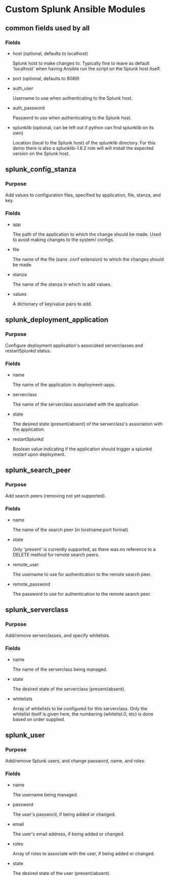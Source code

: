 Custom Splunk Ansible Modules
=============================

common fields used by all
-----------------------------

### Fields

*   host (optional, defaults to localhost)

    Splunk host to make changes to.  Typically fine to leave as default 'localhost'
    when having Ansible run the script on the Splunk host itself.

*   port (optional, defaults to 8089)

*   auth_user 

    Username to use when authenticating to the Splunk host.

*   auth_password

    Password to use when authenticating to the Splunk host.

*   splunklib (optional, can be left out if python can find splunklib on its own)

    Location (local to the Splunk host) of the splunklib directory.  For this demo
    there is also a splunklib-1.6.2 role will will install the expected version
    on the Splunk host.

splunk_config_stanza
-----------------------------

### Purpose

Add values to configuration files, specified by application, file, stanza, and key.

### Fields

*   app

    The path of the application to which the change should be made.  Used to avoid
    making changes to the system/ configs.

*   file

    The name of the file (sans .conf extension) to which the changes should be made.

*   stanza

    The name of the stanza in which to add values.

*   values

    A dictionary of key/value pairs to add.

splunk_deployment_application
-----------------------------

### Purpose

Configure deployment application's associated serverclasses and restartSplunkd status.

### Fields

*   name

    The name of the application in deployment-apps.

*   serverclass

    The name of the serverclass associated with the application

*   state

    The desired state (present/absent) of the serverclass's association with the application.

*   restartSplunkd

    Boolean value indicating if the application should trigger a splunkd restart upon
    deployment.

splunk_search_peer
-----------------------------

### Purpose

Add search peers (removing not yet supported).

### Fields

*   name

    The name of the search peer (in hostname:port format)

*   state

    Only 'present' is currently supported, as there was no reference to a DELETE method for
    remote search peers.

*   remote_user

    The username to use for authentication to the remote search peer.

*   remote_password

    The password to use for authentication to the remote search peer.

splunk_serverclass
-----------------------------

### Purpose

Add/remove serverclasses, and specify whitelists.

### Fields

*   name

    The name of the serverclass being managed.

*   state

    The desired state of the serverclass (present/absent).

*   whitelists

    Array of whitelists to be configured for this serverclass.  Only the whitelist itself is
    given here, the numbering (whitelist.0, etc) is done based on order supplied.

splunk_user
-----------------------------

### Purpose

Add/remove Splunk users, and change password, name, and roles.

### Fields

* name

    The username being managed.

* password

    The user's password, if being added or changed.

* email

    The user's email address, if being added or changed.

* roles

    Array of roles to associate with the user, if being added or changed.

* state

    The desired state of the user (present/absent).
